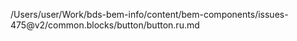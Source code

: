 /Users/user/Work/bds-bem-info/content/bem-components/issues-475@v2/common.blocks/button/button.ru.md